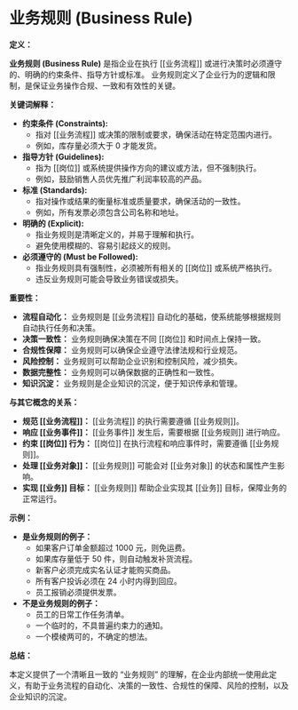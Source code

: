 # 业务规则 (Business Rule)

**定义：**

**业务规则 (Business Rule)** 是指企业在执行 [[业务流程]] 或进行决策时必须遵守的、明确的约束条件、指导方针或标准。 业务规则定义了企业行为的逻辑和限制，是保证业务操作合规、一致和有效性的关键。

**关键词解释：**

*   **约束条件 (Constraints):**
    *   指对 [[业务流程]] 或决策的限制或要求，确保活动在特定范围内进行。
    *   例如，库存量必须大于 0 才能发货。
*   **指导方针 (Guidelines):**
    *   指为 [[岗位]] 或系统提供操作方向的建议或方法，但不强制执行。
    *   例如，鼓励销售人员优先推广利润率较高的产品。
*   **标准 (Standards):**
    *   指对操作或结果的衡量标准或质量要求，确保活动的一致性。
    *   例如，所有发票必须包含公司名称和地址。
*   **明确的 (Explicit):**
    *   指业务规则是清晰定义的，并易于理解和执行。
    *   避免使用模糊的、容易引起歧义的规则。
*   **必须遵守的 (Must be Followed):**
    *   指业务规则具有强制性，必须被所有相关的 [[岗位]] 或系统严格执行。
    *   违反业务规则可能会导致业务错误或损失。

**重要性：**

*   **流程自动化：** 业务规则是 [[业务流程]] 自动化的基础，使系统能够根据规则自动执行任务和决策。
*   **决策一致性：** 业务规则确保决策在不同 [[岗位]] 和时间点上保持一致。
*   **合规性保障：** 业务规则可以确保企业遵守法律法规和行业规范。
*   **风险控制：** 业务规则可以帮助企业识别和控制风险，减少损失。
*   **数据完整性：** 业务规则可以确保数据的正确性和一致性。
*   **知识沉淀：** 业务规则是企业知识的沉淀，便于知识传承和管理。

**与其它概念的关系：**

*   **规范 [[业务流程]]：** [[业务流程]] 的执行需要遵循 [[业务规则]]。
*   **响应 [[业务事件]]：** [[业务事件]] 发生后，需要根据 [[业务规则]] 进行响应。
*   **约束 [[岗位]] 行为：** [[岗位]] 在执行流程和响应事件时，需要遵循 [[业务规则]]。
*   **处理 [[业务对象]]：** [[业务规则]] 可能会对 [[业务对象]] 的状态和属性产生影响。
*   **实现 [[业务]] 目标：** [[业务规则]] 帮助企业实现其 [[业务]] 目标，保障业务的正常运行。

**示例：**

*   **是业务规则的例子：**
    *   如果客户订单金额超过 1000 元，则免运费。
    *   如果库存量低于 50 件，则自动触发补货流程。
    *   新客户必须完成实名认证才能购买商品。
    *   所有客户投诉必须在 24 小时内得到回应。
    *   员工报销必须提供发票。
*   **不是业务规则的例子：**
    *   员工的日常工作任务清单。
    *   一个临时的，不具普遍约束力的通知。
    *   一个模棱两可的，不确定的想法。


**总结：**

本定义提供了一个清晰且一致的 “业务规则” 的理解，在企业内部统一使用此定义，有助于业务流程的自动化、决策的一致性、合规性的保障、风险的控制，以及企业知识的沉淀。